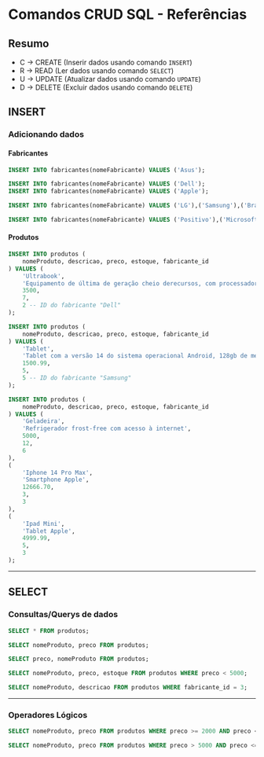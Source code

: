 # Comandos CRUD SQL - Referências

## Resumo

- C -> CREATE (Inserir dados usando comando `INSERT`)
- R -> READ (Ler dados usando comando `SELECT`)
- U -> UPDATE (Atualizar dados usando comando `UPDATE`)
- D -> DELETE (Excluir dados usando comando `DELETE`)

## INSERT 

### Adicionando dados

#### Fabricantes

```sql
INSERT INTO fabricantes(nomeFabricante) VALUES ('Asus');

INSERT INTO fabricantes(nomeFabricante) VALUES ('Dell');
INSERT INTO fabricantes(nomeFabricante) VALUES ('Apple');

INSERT INTO fabricantes(nomeFabricante) VALUES ('LG'),('Samsung'),('Brastemp');

INSERT INTO fabricantes(nomeFabricante) VALUES ('Positivo'),('Microsoft');
```

#### Produtos

```sql
INSERT INTO produtos (
    nomeProduto, descricao, preco, estoque, fabricante_id
) VALUES (
    'Ultrabook',
    'Equipamento de última de geração cheio derecursos, com processador Intel Core I9.',
    3500,
    7,
    2 -- ID do fabricante "Dell"
);

INSERT INTO produtos (
    nomeProduto, descricao, preco, estoque, fabricante_id
) VALUES (
    'Tablet',
    'Tablet com a versão 14 do sistema operacional Android, 128gb de memória, tela de 10 polegadas, 8gb de RAM',
    1500.99,
    5,
    5 -- ID do fabricante "Samsung"
);

INSERT INTO produtos (
    nomeProduto, descricao, preco, estoque, fabricante_id
) VALUES (
    'Geladeira',
    'Refrigerador frost-free com acesso à internet',
    5000,
    12,
    6
), 
(
    'Iphone 14 Pro Max',
    'Smartphone Apple',
    12666.70,
    3,
    3
), 
(
    'Ipad Mini',
    'Tablet Apple',
    4999.99,
    5,
    3
);

```

---

## SELECT

### Consultas/Querys de dados

```sql
SELECT * FROM produtos;

SELECT nomeProduto, preco FROM produtos;

SELECT preco, nomeProduto FROM produtos;

SELECT nomeProduto, preco, estoque FROM produtos WHERE preco < 5000;

SELECT nomeProduto, descricao FROM produtos WHERE fabricante_id = 3;
```

---

### Operadores Lógicos

```sql
SELECT nomeProduto, preco FROM produtos WHERE preco >= 2000 AND preco <= 6000;

SELECT nomeProduto, preco FROM produtos WHERE preco > 5000 AND preco <= 6000;
```